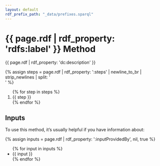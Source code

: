```yaml
---
layout: default
rdf_prefix_path: "_data/prefixes.sparql"
---
```

<h1>{{ page.rdf | rdf_property: 'rdfs:label' }} Method</h1>

<p>{{ page.rdf | rdf_property: 'dc:description' }}</p>

{% assign steps = page.rdf | rdf_property: ':steps' | newline_to_br | strip_newlines | split: '<br />' %}

<ol>
{% for step in steps %}
<li>{{ step }}</li>
{% endfor %}
</ol>

<h2>Inputs</h2>
<p>To use this method, it’s usually helpful if you have information about:</p>
{% assign inputs = page.rdf | rdf_property: ':inputProvidedBy', nil, true %}
<ul>
{% for input in inputs %}
    <li>{{ input }}</li>
{% endfor %}
</ul>